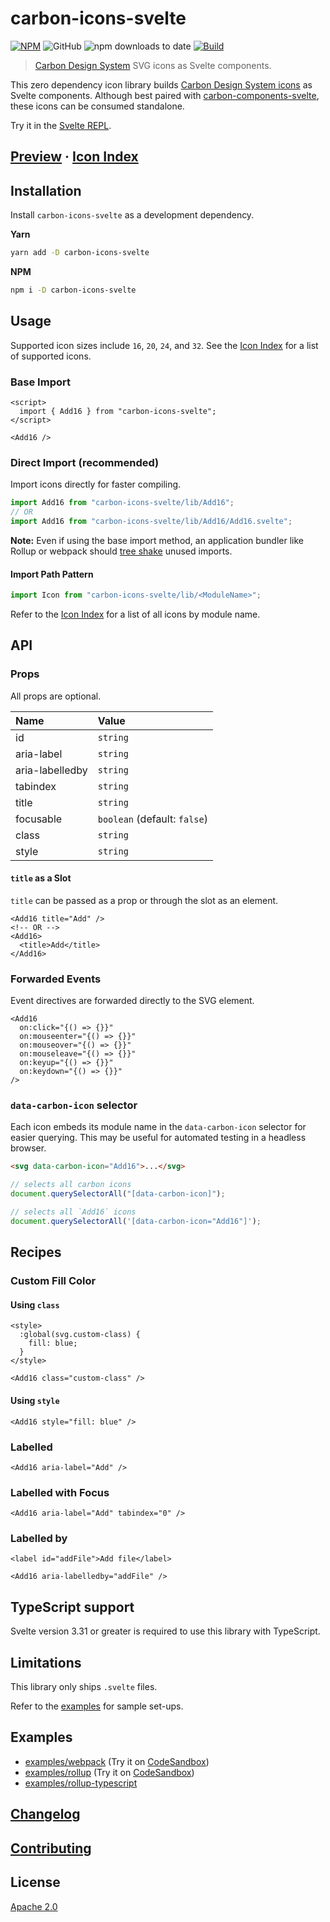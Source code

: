 # carbon-icons-svelte

[![NPM][npm]][npm-url]
![GitHub](https://img.shields.io/github/license/ibm/carbon-icons-svelte?color=262626&style=for-the-badge)
![npm downloads to date](https://img.shields.io/npm/dt/carbon-icons-svelte?color=262626&style=for-the-badge)
[![Build][build]][build-badge]

> [Carbon Design System](https://github.com/carbon-design-system) SVG icons as Svelte components.

This zero dependency icon library builds [Carbon Design System icons](https://www.carbondesignsystem.com/guidelines/icons/library) as Svelte components. Although best paired with [carbon-components-svelte](https://github.com/IBM/carbon-components-svelte), these icons can be consumed standalone.

Try it in the [Svelte REPL](https://svelte.dev/repl/931e6a3461434622adad0557579c0a29).

## [Preview](https://carbon-design-system.github.io/carbon-icons-svelte/) · [Icon Index](ICON_INDEX.md)

## Installation

Install `carbon-icons-svelte` as a development dependency.

**Yarn**

```sh
yarn add -D carbon-icons-svelte
```

**NPM**

```sh
npm i -D carbon-icons-svelte
```

## Usage

Supported icon sizes include `16`, `20`, `24`, and `32`. See the [Icon Index](ICON_INDEX.md) for a list of supported icons.

### Base Import

```svelte
<script>
  import { Add16 } from "carbon-icons-svelte";
</script>

<Add16 />
```

### Direct Import (recommended)

Import icons directly for faster compiling.

```js
import Add16 from "carbon-icons-svelte/lib/Add16";
// OR
import Add16 from "carbon-icons-svelte/lib/Add16/Add16.svelte";
```

**Note:** Even if using the base import method, an application bundler like Rollup or webpack should [tree shake](https://developer.mozilla.org/en-US/docs/Glossary/Tree_shaking) unused imports.

#### Import Path Pattern

```js
import Icon from "carbon-icons-svelte/lib/<ModuleName>";
```

Refer to the [Icon Index](ICON_INDEX.md) for a list of all icons by module name.

## API

### Props

All props are optional.

| Name            | Value                        |
| :-------------- | :--------------------------- |
| id              | `string`                     |
| aria-label      | `string`                     |
| aria-labelledby | `string`                     |
| tabindex        | `string`                     |
| title           | `string`                     |
| focusable       | `boolean` (default: `false`) |
| class           | `string`                     |
| style           | `string`                     |

#### `title` as a Slot

`title` can be passed as a prop or through the slot as an element.

```svelte
<Add16 title="Add" />
<!-- OR -->
<Add16>
  <title>Add</title>
</Add16>
```

### Forwarded Events

Event directives are forwarded directly to the SVG element.

```svelte
<Add16
  on:click="{() => {}}"
  on:mouseenter="{() => {}}"
  on:mouseover="{() => {}}"
  on:mouseleave="{() => {}}"
  on:keyup="{() => {}}"
  on:keydown="{() => {}}"
/>
```

### `data-carbon-icon` selector

Each icon embeds its module name in the `data-carbon-icon` selector for easier querying. This may be useful for automated testing in a headless browser.

```html
<svg data-carbon-icon="Add16">...</svg>
```

```js
// selects all carbon icons
document.querySelectorAll("[data-carbon-icon]");

// selects all `Add16` icons
document.querySelectorAll('[data-carbon-icon="Add16"]');
```

## Recipes

### Custom Fill Color

#### Using `class`

```svelte
<style>
  :global(svg.custom-class) {
    fill: blue;
  }
</style>

<Add16 class="custom-class" />
```

#### Using `style`

```svelte
<Add16 style="fill: blue" />
```

### Labelled

```svelte
<Add16 aria-label="Add" />
```

### Labelled with Focus

```svelte
<Add16 aria-label="Add" tabindex="0" />
```

### Labelled by

```svelte
<label id="addFile">Add file</label>

<Add16 aria-labelledby="addFile" />
```

## TypeScript support

Svelte version 3.31 or greater is required to use this library with TypeScript.

## Limitations

This library only ships `.svelte` files.

Refer to the [examples](examples) for sample set-ups.

## Examples

- [examples/webpack](examples/webpack) (Try it on [CodeSandbox](https://codesandbox.io/s/github/IBM/carbon-icons-svelte/tree/master/examples/webpack))
- [examples/rollup](examples/rollup) (Try it on [CodeSandbox](https://codesandbox.io/s/github/IBM/carbon-icons-svelte/tree/master/examples/rollup))
- [examples/rollup-typescript](examples/rollup-typescript)

## [Changelog](CHANGELOG.md)

## [Contributing](CONTRIBUTING.md)

## License

[Apache 2.0](LICENSE)

[npm]: https://img.shields.io/npm/v/carbon-icons-svelte.svg?color=262626&style=for-the-badge
[npm-url]: https://npmjs.com/package/carbon-icons-svelte
[build]: https://img.shields.io/travis/com/ibm/carbon-icons-svelte?color=24a148&style=for-the-badge
[build-badge]: https://travis-ci.com/ibm/carbon-icons-svelte
